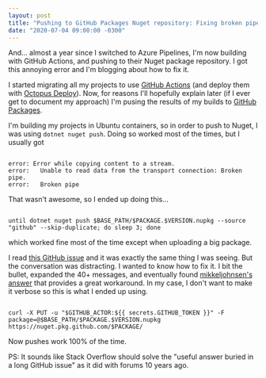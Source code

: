 ```yaml
---
layout: post
title: "Pushing to GitHub Packages Nuget repository: Fixing broken pipe"
date: "2020-07-04 09:00:00 -0300"
---
```

And... almost a year since I switched to Azure Pipelines, I'm now building with GitHub Actions, and pushing to their Nuget package repository. I got this annoying error and I'm blogging about how to fix it.

<!--more-->

I started migrating all my projects to use [GitHub Actions](https://github.com/features/actions) (and deploy them with [Octopus Deploy](https://octopus.com/)). Now, for reasons I'll hopefully explain later (if I ever get to document my approach) I'm pusing the results of my builds to [GitHub Packages](https://github.com/features/packages).

I'm building my projects in Ubuntu containers, so in order to push to Nuget, I was using `dotnet nuget push`. Doing so worked most of the times, but I usually got

```

error: Error while copying content to a stream.
error:   Unable to read data from the transport connection: Broken pipe.
error:   Broken pipe

```

That wasn't awesome, so I ended up doing this...

```

until dotnet nuget push $BASE_PATH/$PACKAGE.$VERSION.nupkg --source "github" --skip-duplicate; do sleep 3; done

```

which worked fine most of the time except when uploading a big package.

I read [this GitHub issue](https://github.com/NuGet/Home/issues/8580) and it was exactly the same thing I was seeing. But the conversation was distracting. I wanted to know how to fix it. I bit the bullet, expanded the 40+ messages, and eventually found [mikkeljohnsen's answer](https://github.com/NuGet/Home/issues/8580#issuecomment-549719665) that provides a great workaround. In my case, I don't want to make it verbose so this is what I ended up using.

```

curl -X PUT -u "$GITHUB_ACTOR:${{ secrets.GITHUB_TOKEN }}" -F package=@$BASE_PATH/$PACKAGE.$VERSION.nupkg https://nuget.pkg.github.com/$PACKAGE/

```

Now pushes work 100% of the time.

PS: It sounds like Stack Overflow should solve the "useful answer buried in a long GitHub issue" as it did with forums 10 years ago.
